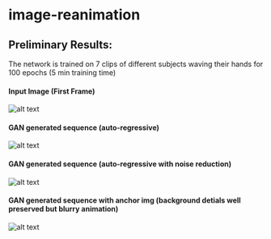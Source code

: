 # image-reanimation

## Preliminary Results: 
The network is trained on 7 clips of different subjects waving their hands for 100 epochs (5 min training time)

#### Input Image (First Frame)
![alt text](../master/results/frame_1.png)

#### GAN generated sequence (auto-regressive)
![alt text](../master/results/original.gif)


#### GAN generated sequence (auto-regressive with noise reduction)
![alt text](../master/results/nosie_reduction.gif)

#### GAN generated sequence with anchor img (background detials well preserved but blurry animation)
![alt text](../master/results/anchor.gif)

